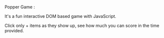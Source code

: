 Popper Game : 

It's a fun interactive DOM based game with JavaScript. 

Click only + items as they show up, see how much you can score in the time provided.
